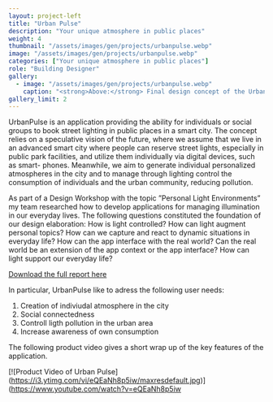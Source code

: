 ```yaml
---
layout: project-left
title: "Urban Pulse"
description: "Your unique atmosphere in public places"
weight: 4
thumbnail: "/assets/images/gen/projects/urbanpulse.webp"
image: "/assets/images/gen/projects/urbanpulse.webp"
categories: ["Your unique atmosphere in public places"]
role: "Building Designer"
gallery:
  - image: "/assets/images/gen/projects/urbanpulse.webp"
    caption: "<strong>Above:</strong> Final design concept of the Urban Pulse application"
gallery_limit: 2
---
```


UrbanPulse is an application providing the ability for individuals or social groups to book street lighting in public places in a smart city. The concept relies on a speculative vision of the future, where we assume that we live in an advanced smart city where people can reserve street lights, especially in public park facilities, and utilize them individually via digital devices, such as smart- phones. Meanwhile, we aim to generate individual personalized atmospheres in the city and to manage through lighting control the consumption of individuals and the urban community, reducing pollution.

 As part of a Design Workshop with the topic ”Personal Light Environments” my team researched how to develop applications for managing illumination in our everyday lives. The following questions constituted the foundation of our design elaboration: How is light controlled? How can light augment personal topics? How can we capture and react to dynamic situations in everyday life? How can the app interface with the real world? Can the real world be an extension of the app context or the app interface? How can light support our everyday life?

 [Download the full report here](/assets/files/UrbanPulse_FinalReport.pdf)

 In particular, UrbanPulse like to adress the following user needs:
 1. Creation of indiviudal atmosphere in the city
 2. Social connectedness
 3. Controll ligth pollution in the urban area
 4. Increase awareness of own consumption

 The following product video gives a short wrap up of the key features of the application.

 [![Product Video of Urban Pulse]
 (https://i3.ytimg.com/vi/eQEaNh8p5iw/maxresdefault.jpg)]
 (https://www.youtube.com/watch?v=eQEaNh8p5iw

